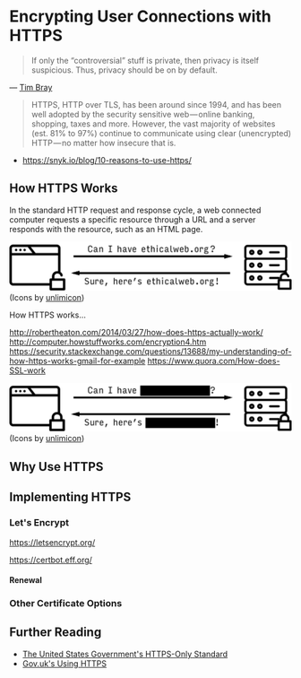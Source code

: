 # Encrypting User Connections with HTTPS

> If only the “controversial” stuff is private, then privacy is itself suspicious. Thus, privacy should be on by default.

— [Tim Bray](https://www.tbray.org/ongoing/When/201x/2012/12/02/HTTPS)

> HTTPS, HTTP over TLS, has been around since 1994, and has been well adopted by the security sensitive web — online banking, shopping, taxes and more. However, the vast majority of websites (est. 81% to 97%) continue to communicate using clear (unencrypted) HTTP — no matter how insecure that is.

  - https://snyk.io/blog/10-reasons-to-use-https/

## How HTTPS Works

In the standard HTTP request and response cycle, a web connected computer requests a specific resource through a URL and a server responds with the resource, such as an HTML page.

![HTTP request/response cycle](img/http.png)
(Icons by [unlimicon](https://thenounproject.com/unlimicon/))

How HTTPS works...

http://robertheaton.com/2014/03/27/how-does-https-actually-work/
http://computer.howstuffworks.com/encryption4.htm
https://security.stackexchange.com/questions/13688/my-understanding-of-how-https-works-gmail-for-example
https://www.quora.com/How-does-SSL-work

![HTTPS request/response cycle](img/https.png)
(Icons by [unlimicon](https://thenounproject.com/unlimicon/))

## Why Use HTTPS

## Implementing HTTPS

### Let's Encrypt

https://letsencrypt.org/

https://certbot.eff.org/

#### Renewal

### Other Certificate Options

## Further Reading

- [The United States Government's HTTPS-Only Standard](https://https.cio.gov/)
- [Gov.uk's Using HTTPS](https://www.gov.uk/service-manual/technology/using-https)
